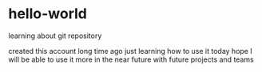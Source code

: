 # hello-world
learning about git repository

created this account long time ago
just learning how to use it today
hope I will be able to use it more in the near future with future projects and teams
